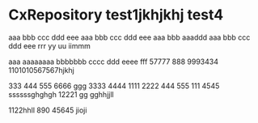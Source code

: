 # CxRepository test1jkhjkhj test4
aaa bbb ccc ddd eee
aaa bbb ccc ddd eee
aaa bbb
aaaddd
aaa bbb ccc ddd eee rrr yy uu iimmm

aaa aaaaaaaa bbbbbbb cccc ddd eeee fff 57777 888   9993434
1101010567567hjkhj

333 444 555 6666 ggg
3333 4444
1111 2222
444 555
111 4545
ssssssghghgh
12221
gg
gghhjjll

1122hhll
890
45645
jioji
